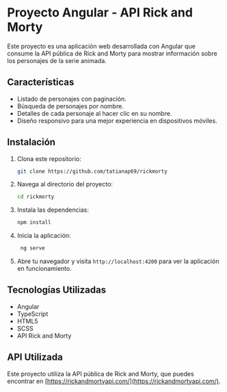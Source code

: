 # Proyecto Angular - API Rick and Morty

Este proyecto es una aplicación web desarrollada con Angular que consume la API pública de Rick and Morty para mostrar información sobre los personajes de la serie animada.

## Características

- Listado de personajes con paginación.
- Búsqueda de personajes por nombre.
- Detalles de cada personaje al hacer clic en su nombre.
- Diseño responsivo para una mejor experiencia en dispositivos móviles.

## Instalación

1. Clona este repositorio:

   ```bash
   git clone https://github.com/tatianap69/rickmorty

   ```

2. Navega al directorio del proyecto:
   ```bash
   cd rickmorty
   ```
3. Instala las dependencias:
   ```bash
   npm install
   ```
4. Inicia la aplicación:
   ```bash
    ng serve
   ```
5. Abre tu navegador y visita `http://localhost:4200` para ver la aplicación en funcionamiento.

## Tecnologías Utilizadas
- Angular
- TypeScript
- HTML5
- SCSS
- API Rick and Morty

## API Utilizada
Este proyecto utiliza la API pública de Rick and Morty, que puedes encontrar en [https://rickandmortyapi.com/](https://rickandmortyapi.com/).
